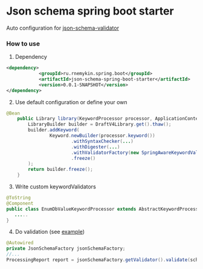 # Json schema spring boot starter
 Auto configuration for [json-schema-validator](https://github.com/java-json-tools/json-schema-validator)

### How to use
1.  Dependency
```xml
<dependency>
            <groupId>ru.rnemykin.spring.boot</groupId>
            <artifactId>json-schema-spring-boot-starter</artifactId>
            <version>0.0.1-SNAPSHOT</version>
</dependency>
```

2. Use default configuration or define your own
```java
@Bean
    public Library library(KeywordProcessor processor, ApplicationContext ctx) {
        LibraryBuilder builder = DraftV4Library.get().thaw();
        builder.addKeyword(
                Keyword.newBuilder(processor.keyword())
                        .withSyntaxChecker(...)
                        .withDigester(...)
                        .withValidatorFactory(new SpringAwareKeywordValidatorFactory(...)
                        .freeze()
        );
        return builder.freeze();
    }
```

3. Write custom keywordValidators 
```java
@ToString
@Component
public class EnumDbValueKeywordProcessor extends AbstractKeywordProcessor {
   .....
}
```

4. Do validation (see [example](https://github.com/rnemykin/spring-json-schema-validation))
```java
@Autowired
private JsonSchemaFactory jsonSchemaFactory;
//...
ProcessingReport report = jsonSchemaFactory.getValidator().validate(schema, entity);
```
